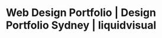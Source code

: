---
layout: child_layout/works
title: Web Design Portfolio | Design Portfolio Sydney | liquidvisual
permalink: /works/
description: The creative portfolio of Mitch Warren, a Sydney based freelance web designer from Australia who loves creative web design & interactive design.
hero: /assets/img/content/hero/grad-3.png
hero_classes: has-bleed-tint
theme:
logo: /assets/img/content/branding/logo-type--darker.svg
hero_text: /assets/img/layout/headings/heading-works--darker.svg
sitemap: false
---